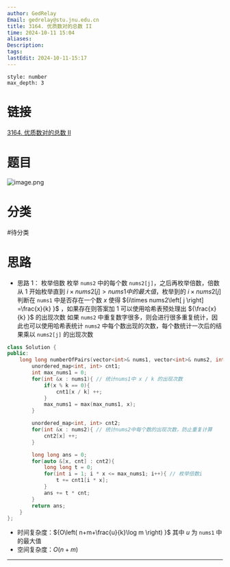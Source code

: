 ```yaml
---
author: GedRelay
Email: gedrelay@stu.jnu.edu.cn
title: 3164. 优质数对的总数 II
time: 2024-10-11 15:04
aliases: 
Description: 
tags: 
lastEdit: 2024-10-11-15:17
---
```


```toc
style: number
max_depth: 3
```

# 链接
[3164. 优质数对的总数 II](https://leetcode.cn/problems/find-the-number-of-good-pairs-ii/) 

# 题目
![image.png](https://ged-pic-bed.oss-cn-guangzhou.aliyuncs.com/img/202410111504210.png)


# 分类
#待分类

# 思路
- 思路 1：
枚举倍数
枚举 `nums2` 中的每个数 `nums2[j]`，之后再枚举倍数，倍数从 ${1 }$ 开始枚举直到 ${i\times nums2\left[ j \right] >nums1中的最大值 }$，枚举到的 ${i\times nums2\left[ j \right]  }$ 判断在 `nums1` 中是否存在一个数 ${x }$ 使得 ${i\times nums2\left[ j \right] =\frac{x}{k} }$ ，如果存在则答案加 ${1 }$ 
可以使用哈希表预处理出 ${\frac{x}{k} }$ 的出现次数
如果 `nums2` 中重复数字很多，则会进行很多重复统计，因此也可以使用哈希表统计 `nums2` 中每个数出现的次数，每个数统计一次后的结果乘以 `nums2[j]` 的出现次数


```cpp
class Solution {
public:
    long long numberOfPairs(vector<int>& nums1, vector<int>& nums2, int k) {
        unordered_map<int, int> cnt1;
        int max_nums1 = 0;
        for(int &x : nums1){ // 统计nums1中 x / k 的出现次数
            if(x % k == 0){
                cnt1[x / k] ++;
            }
            max_nums1 = max(max_nums1, x);
        }

        unordered_map<int, int> cnt2;
        for(int &x : nums2){ // 统计nums2中每个数的出现次数，防止重复计算
            cnt2[x] ++;
        }

        long long ans = 0;
        for(auto &[x, cnt] : cnt2){
            long long t = 0;
            for(int i = 1; i * x <= max_nums1; i++){ // 枚举倍数i
                t += cnt1[i * x];
            }
            ans += t * cnt;
        }
        return ans;
    }
};
```


- 时间复杂度：${O\left( n+m+\frac{u}{k}\log m \right)  }$ 其中 ${u }$ 为 `nums1` 中的最大值
- 空间复杂度：${O\left( n+m \right)  }$ 


---

